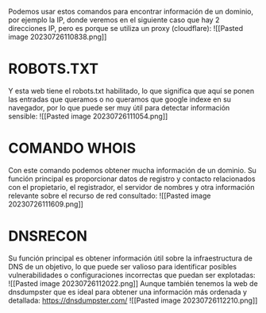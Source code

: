 Podemos usar estos comandos para encontrar información de un dominio, por ejemplo la IP, donde veremos en el siguiente caso que hay 2 direcciones IP, pero es porque se utiliza un proxy (cloudflare):
![[Pasted image 20230726110838.png]]
# ROBOTS.TXT
Y esta web tiene el robots.txt habilitado, lo que significa que aquí se ponen las entradas que queramos o no queramos que google indexe en su navegador, por lo que puede ser muy útil para detectar información sensible:
![[Pasted image 20230726111054.png]]
# COMANDO WHOIS
Con este comando podemos obtener mucha información de un dominio. Su función principal es proporcionar datos de registro y contacto relacionados con el propietario, el registrador, el servidor de nombres y otra información relevante sobre el recurso de red consultado:
![[Pasted image 20230726111609.png]]
# DNSRECON
Su función principal es obtener información útil sobre la infraestructura de DNS de un objetivo, lo que puede ser valioso para identificar posibles vulnerabilidades o configuraciones incorrectas que puedan ser explotadas:
![[Pasted image 20230726112022.png]]
Aunque también tenemos la web de dnsdumpster que es ideal para obtener una información más ordenada y detallada:
https://dnsdumpster.com/
![[Pasted image 20230726112210.png]]
